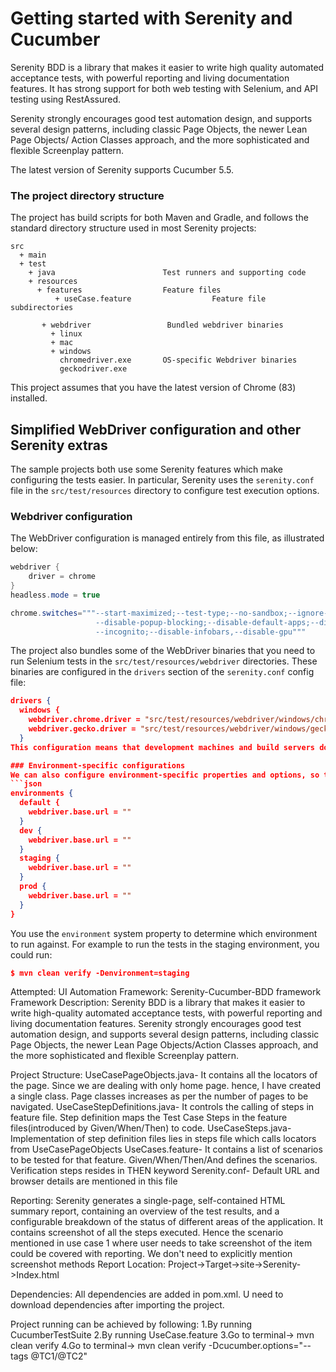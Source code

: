 # Getting started with Serenity and Cucumber

Serenity BDD is a library that makes it easier to write high quality automated acceptance tests, with powerful reporting and living documentation features. It has strong support for both web testing with Selenium, and API testing using RestAssured. 

Serenity strongly encourages good test automation design, and supports several design patterns, including classic Page Objects, the newer Lean Page Objects/ Action Classes approach, and the more sophisticated and flexible Screenplay pattern.

The latest version of Serenity supports Cucumber 5.5.

### The project directory structure
The project has build scripts for both Maven and Gradle, and follows the standard directory structure used in most Serenity projects:
```Gherkin
src
  + main
  + test
    + java                        Test runners and supporting code
    + resources
      + features                  Feature files
          + useCase.feature                  Feature file subdirectories 
             
       + webdriver                 Bundled webdriver binaries
         + linux
         + mac
         + windows 
           chromedriver.exe       OS-specific Webdriver binaries 
           geckodriver.exe
```

This project assumes that you have the latest version of Chrome (83) installed.

## Simplified WebDriver configuration and other Serenity extras
The sample projects both use some Serenity features which make configuring the tests easier. In particular, Serenity uses the `serenity.conf` file in the `src/test/resources` directory to configure test execution options.  
### Webdriver configuration
The WebDriver configuration is managed entirely from this file, as illustrated below:
```java
webdriver {
    driver = chrome
}
headless.mode = true

chrome.switches="""--start-maximized;--test-type;--no-sandbox;--ignore-certificate-errors;
                   --disable-popup-blocking;--disable-default-apps;--disable-extensions-file-access-check;
                   --incognito;--disable-infobars,--disable-gpu"""

```

The project also bundles some of the WebDriver binaries that you need to run Selenium tests in the `src/test/resources/webdriver` directories. These binaries are configured in the `drivers` section of the `serenity.conf` config file:
```json
drivers {
  windows {
    webdriver.chrome.driver = "src/test/resources/webdriver/windows/chromedriver.exe"
    webdriver.gecko.driver = "src/test/resources/webdriver/windows/geckodriver.exe"
  }
This configuration means that development machines and build servers do not need to have a particular version of the WebDriver drivers installed for the tests to run correctly.

### Environment-specific configurations
We can also configure environment-specific properties and options, so that the tests can be run in different environments. Here, we configure three environments, __dev__, _staging_ and _prod_, with different starting URLs for each:
```json
environments {
  default {
    webdriver.base.url = ""
  }
  dev {
    webdriver.base.url = ""
  }
  staging {
    webdriver.base.url = ""
  }
  prod {
    webdriver.base.url = ""
  }
}
```
  
You use the `environment` system property to determine which environment to run against. For example to run the tests in the staging environment, you could run:
```json
$ mvn clean verify -Denvironment=staging
```
Attempted: UI Automation
Framework: Serenity-Cucumber-BDD framework
Framework Description: Serenity BDD is a library that makes it easier to write high-quality automated acceptance tests, with powerful reporting and living documentation features. Serenity strongly encourages good test automation design, and supports several design patterns, including classic Page Objects, the newer Lean Page Objects/Action Classes approach, and the more sophisticated and flexible Screenplay pattern.

Project Structure:
UseCasePageObjects.java- It contains all the locators of the page. Since we are dealing with only home page. hence, I have created a single class. Page classes increases as per the number of pages to be navigated.
UseCaseStepDefinitions.java- It controls the calling of steps in feature file. Step definition maps the Test Case Steps in the feature files(introduced by Given/When/Then) to code. 
UseCaseSteps.java- Implementation of step definition files lies in steps file which calls locators from UseCasePageObjects
UseCases.feature- It contains a list of scenarios to be tested for that feature. Given/When/Then/And defines the scenarios. Verification steps resides in THEN keyword
Serenity.conf- Default URL and browser details are mentioned in this file

Reporting: Serenity generates a single-page, self-contained HTML summary report, containing an overview of the test results, and a configurable breakdown of the status of different areas of the application. It contains screenshot of all the steps executed. Hence the scenario mentioned in use case 1 where user needs to take screenshot of the item could be covered with reporting. We don't need to explicitly mention screenshot methods
Report Location: Project->Target->site->Serenity->Index.html

Dependencies: All dependencies are added in pom.xml. U need to download dependencies after importing the project.

Project running can be achieved by following: 
1.By running CucumberTestSuite
2.By running UseCase.feature
3.Go to terminal-> mvn clean verify
4.Go to terminal-> mvn clean verify -Dcucumber.options="--tags @TC1/@TC2"
